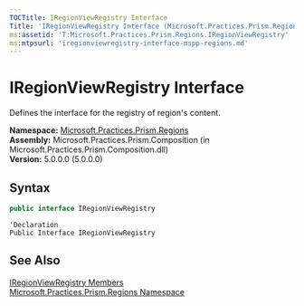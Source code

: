 ```yaml
---
TOCTitle: IRegionViewRegistry Interface
Title: 'IRegionViewRegistry Interface (Microsoft.Practices.Prism.Regions)'
ms:assetid: 'T:Microsoft.Practices.Prism.Regions.IRegionViewRegistry'
ms:mtpsurl: 'iregionviewregistry-interface-mspp-regions.md'
---
```


# IRegionViewRegistry Interface

Defines the interface for the registry of region's content.

**Namespace:** [Microsoft.Practices.Prism.Regions](/patterns-practices/reference/mspp-regions-namespace)  
**Assembly:** Microsoft.Practices.Prism.Composition (in Microsoft.Practices.Prism.Composition.dll)  
**Version:** 5.0.0.0 (5.0.0.0)

## Syntax
```C#
public interface IRegionViewRegistry
```

```VB
'Declaration
Public Interface IRegionViewRegistry
```

## See Also

[IRegionViewRegistry Members](/patterns-practices/reference/iregionviewregistry-members-mspp-regions)  
[Microsoft.Practices.Prism.Regions Namespace](/patterns-practices/reference/mspp-regions-namespace)  